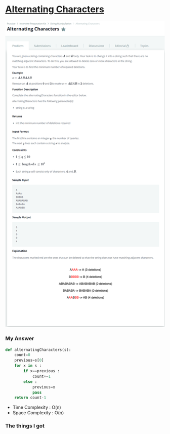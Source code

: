 # [Alternating Characters](https://www.hackerrank.com/challenges/nested-list/problem)

![image](Problem.png)



### My Answer

```python
def alternatingCharacters(s):
    count=0
    previous=s[0]
    for x in s : 
        if x==previous : 
            count+=1
        else : 
            previous=x
            pass
    return count-1
```

* Time Complexity : O(n)
* Space Complexity : O(n)



### The things I got
